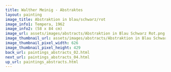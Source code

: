 ```yaml
---
title: Walther Meinig - Abstraktes
layout: painting
image_title: Abstraktion in blau/schwarz/rot
image_info1: Tempera, 1962
image_info2: (58 x 84 cm)
image_url: assets/images/abstracts/Abstraktion in Blau Schwarz Rot.png
image_thumbnail_url: assets/images/abstracts/Abstraktion in Blau Schwarz Rot-klein.png
image_thumbnail_pixel_width: 626
image_thumbnail_pixel_height: 429
back_url: paintings_abstracts_02.html
next_url: paintings_abstracts_04.html
up_url: paintings_abstracts.html
---
```

